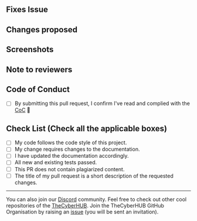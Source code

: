 <!-- If your PR fixes an open issue, use `Closes #23` to link your PR with the issue. #23 stands for the issue number you are fixing -->

## Fixes Issue

<!-- Remove this section if not applicable -->
<!-- Example: Closes #31 -->

## Changes proposed

<!-- List all the proposed changes in your PR -->

## Screenshots

<!-- Add all the screenshots which support your changes -->

## Note to reviewers

<!-- Add notes to reviewers if applicable -->

<!-- --------------- -->
<!-- Mark all the applicable boxes. To mark the box as done follow the following conventions -->
<!--
Correct ways to mark a box:
[x] - Correct; marked as done
[X] - Correct; marked as done

Incorrect ways to mark a box:
[ ] - Incorrect; marked as not done
[x ] - Incorrect;
[ x ] - Incorrect;
[ x] - Incorrect;
-->

## Code of Conduct

-   [ ] By submitting this pull request, I confirm I've read and complied with the [CoC](https://github.com/th3cyb3rhub/TheCyberHUB/blob/dev/CODE_OF_CONDUCT.md) 🖖

## Check List (Check all the applicable boxes) <!-- Follow the above conventions to check the box -->

-   [ ] My code follows the code style of this project.
-   [ ] My change requires changes to the documentation.
-   [ ] I have updated the documentation accordingly.
-   [ ] All new and existing tests passed.
-   [ ] This PR does not contain plagiarized content.
-   [ ] The title of my pull request is a short description of the requested changes.

---

You can also join our [Discord](https://discord.com/invite/thecyberhub-799183504759324672) community.
Feel free to check out other cool repositories of the [TheCyberHUB](https://github.com/th3cyb3rhub).
Join the TheCyberHUB GitHub Organisation by raising an [issue](https://github.com/th3cyb3rhub/Support/issues/new?assignees=&labels=invite+me+to+the+organisation&template=invitation.yml&title=Please+invite+me+to+the+GitHub+Community+Organization) (you will be sent an invitation).
